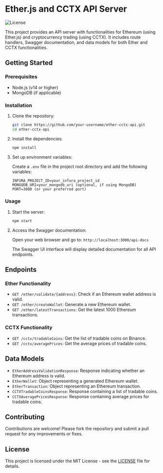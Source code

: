 # Ether.js and CCTX API Server

![License](https://img.shields.io/badge/License-MIT-blue.svg)

This project provides an API server with functionalities for Ethereum (using Ether.js) and cryptocurrency trading (using CCTX). It includes route handlers, Swagger documentation, and data models for both Ether and CCTX functionalities.

## Getting Started

### Prerequisites

- Node.js (v14 or higher)
- MongoDB (if applicable)

### Installation

1. Clone the repository:

    ```bash
    git clone https://github.com/your-username/ether-cctx-api.git
    cd ether-cctx-api
    ```

2. Install the dependencies:

    ```bash
    npm install
    ```

3. Set up environment variables:

    Create a `.env` file in the project root directory and add the following variables:

    ```env
    INFURA_PROJECT_ID=your_infura_project_id
    MONGODB_URI=your_mongodb_uri (optional, if using MongoDB)
    PORT=3000 (or your preferred port)
    ```

### Usage

1. Start the server:

    ```bash
    npm start
    ```

2. Access the Swagger documentation:

    Open your web browser and go to: `http://localhost:3000/api-docs`

    The Swagger UI interface will display detailed documentation for all API endpoints.

## Endpoints

### Ether Functionality

- `GET /ether/validate/{address}`: Check if an Ethereum wallet address is valid.
- `GET /ether/createWallet`: Generate a new Ethereum wallet.
- `GET /ether/latestTransactions`: Get the latest 1000 Ethereum transactions.

### CCTX Functionality

- `GET /cctx/tradableCoins`: Get the list of tradable coins on Binance.
- `GET /cctx/averagePrices`: Get the average prices of tradable coins.

## Data Models

- `EtherAddressValidationResponse`: Response indicating whether an Ethereum address is valid.
- `EtherWallet`: Object representing a generated Ethereum wallet.
- `EtherTransaction`: Object representing an Ethereum transaction.
- `CCTXTradableCoinsResponse`: Response containing a list of tradable coins.
- `CCTXAveragePricesResponse`: Response containing average prices for tradable coins.

## Contributing

Contributions are welcome! Please fork the repository and submit a pull request for any improvements or fixes.

## License

This project is licensed under the MIT License - see the [LICENSE](LICENSE) file for details.
